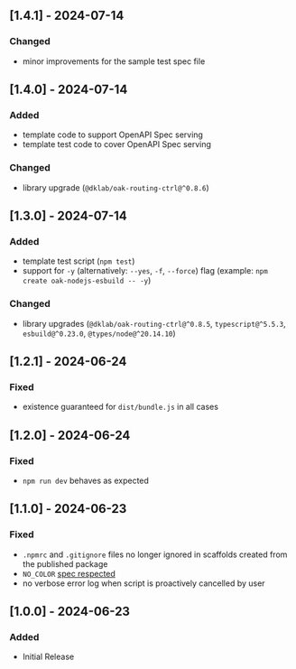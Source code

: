 ## [1.4.1] - 2024-07-14

### Changed

- minor improvements for the sample test spec file

## [1.4.0] - 2024-07-14

### Added

- template code to support OpenAPI Spec serving
- template test code to cover OpenAPI Spec serving

### Changed

- library upgrade (`@dklab/oak-routing-ctrl@^0.8.6`)

## [1.3.0] - 2024-07-14

### Added

- template test script (`npm test`)
- support for `-y` (alternatively: `--yes`, `-f`, `--force`) flag (example: `npm create oak-nodejs-esbuild -- -y`)

### Changed

- library upgrades (`@dklab/oak-routing-ctrl@^0.8.5`, `typescript@^5.5.3`, `esbuild@^0.23.0`, `@types/node@^20.14.10`)

## [1.2.1] - 2024-06-24

### Fixed

- existence guaranteed for `dist/bundle.js` in all cases

## [1.2.0] - 2024-06-24

### Fixed

- `npm run dev` behaves as expected

## [1.1.0] - 2024-06-23

### Fixed

- `.npmrc` and `.gitignore` files no longer ignored in scaffolds created from the published package
- `NO_COLOR` [spec respected](https://no-color.org/)
- no verbose error log when script is proactively cancelled by user

## [1.0.0] - 2024-06-23

### Added

- Initial Release
